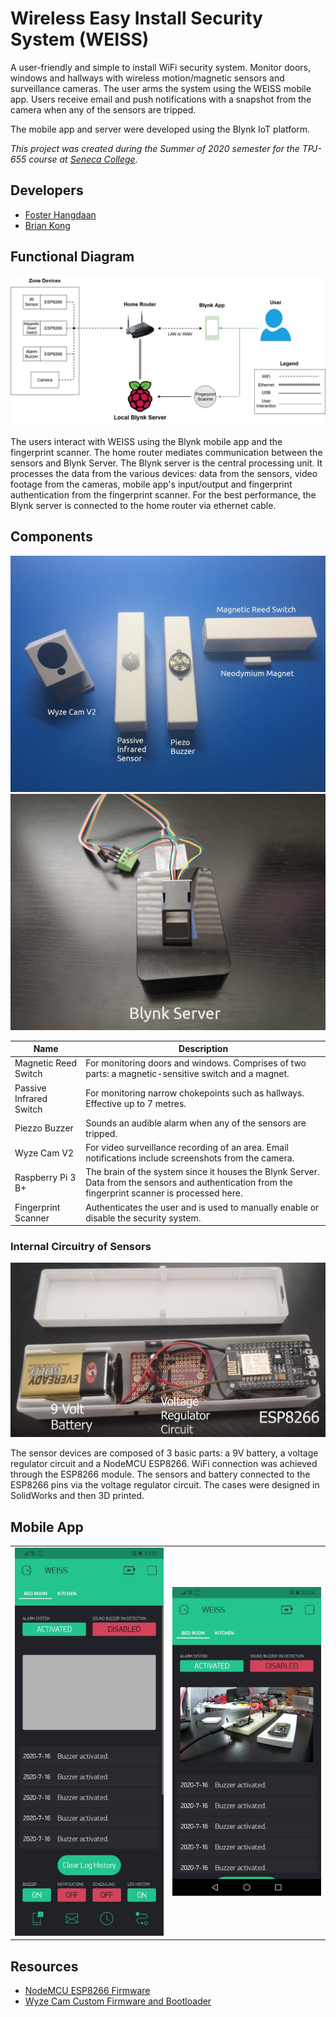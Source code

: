 # Wireless Easy Install Security System (WEISS)
A user-friendly and simple to install WiFi security system. Monitor doors, windows and hallways with wireless motion/magnetic sensors and surveillance cameras. The user arms the system using the WEISS mobile app. Users receive email and push notifications with a snapshot from the camera when any of the sensors are tripped.

The mobile app and server were developed using the Blynk IoT platform.

*This project was created during the Summer of 2020 semester for the TPJ-655 course at [Seneca College](https://www.senecacollege.ca).*

## Developers
- [Foster Hangdaan](http://www.fosterhangdaan.com)
- [Brian Kong](https://www.linkedin.com/in/brian-kong-84a21a1bb)

## Functional Diagram
![](images/functional-diagram.jpg)

The users interact with WEISS using the Blynk mobile app and the fingerprint scanner. The home router mediates communication between the sensors and Blynk Server. The Blynk server is the central processing unit. It processes the data from the various devices: data from the sensors, video footage from the cameras, mobile app's input/output and fingerprint authentication from the fingerprint scanner. For the best performance, the Blynk server is connected to the home router via ethernet cable.

## Components
![](images/components.jpg)
![](images/rpi3b.png)

| Name | Description |
| ---- | ----------- |
| Magnetic Reed Switch | For monitoring doors and windows. Comprises of two parts: a magnetic-sensitive switch and a magnet. |
| Passive Infrared Switch | For monitoring narrow chokepoints such as hallways. Effective up to 7 metres. |
| Piezzo Buzzer | Sounds an audible alarm when any of the sensors are tripped. |
| Wyze Cam V2 | For video surveillance recording of an area. Email notifications include screenshots from the camera. |
| Raspberry Pi 3 B+ | The brain of the system since it houses the Blynk Server. Data from the sensors and authentication from the fingerprint scanner is processed here. |
| Fingerprint Scanner | Authenticates the user and is used to manually enable or disable the security system. |

### Internal Circuitry of Sensors
![](images/internal-circuitry.png)

The sensor devices are composed of 3 basic parts: a 9V battery, a voltage regulator circuit and a NodeMCU ESP8266. WiFi connection was achieved through the ESP8266 module. The sensors and battery connected to the ESP8266 pins via the voltage regulator circuit. The cases were designed in SolidWorks and then 3D printed.

## Mobile App
<table>
  <tr>
    <td><img src="images/mobile-app-01.jpg" width="300" /></td>
    <td><img src="images/mobile-app-02.jpg" width="300" /></td>
  </tr>
</table>

## Resources
- [NodeMCU ESP8266 Firmware](https://github.com/nodemcu/nodemcu-firmware)
- [Wyze Cam Custom Firmware and Bootloader](https://github.com/EliasKotlyar/Xiaomi-Dafang-Hacks)
